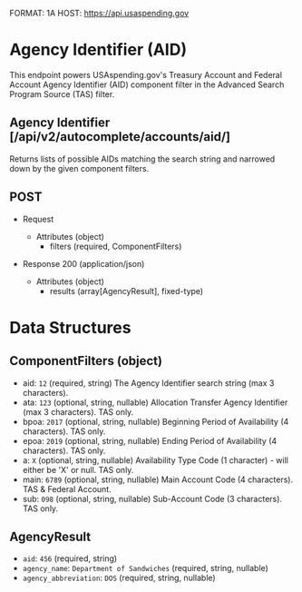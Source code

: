 FORMAT: 1A
HOST: https://api.usaspending.gov

# Agency Identifier (AID)

This endpoint powers USAspending.gov's Treasury Account and Federal Account Agency Identifier (AID) component filter in the Advanced Search Program Source (TAS) filter.

## Agency Identifier [/api/v2/autocomplete/accounts/aid/]

Returns lists of possible AIDs matching the search string and narrowed down by the given component filters.

## POST
+ Request
    + Attributes (object)
        + filters (required, ComponentFilters)

+ Response 200 (application/json)
    + Attributes (object)
        + results (array[AgencyResult], fixed-type)

# Data Structures

## ComponentFilters (object)
+ aid: `12` (required, string)
    The Agency Identifier search string (max 3 characters).
+ ata: `123` (optional, string, nullable)
    Allocation Transfer Agency Identifier (max 3 characters). TAS only.
+ bpoa: `2017` (optional, string, nullable)
    Beginning Period of Availability (4 characters). TAS only.
+ epoa: `2019` (optional, string, nullable)
    Ending Period of Availability (4 characters). TAS only.
+ a: `X` (optional, string, nullable)
    Availability Type Code (1 character) - will either be 'X' or null. TAS only.
+ main: `6789` (optional, string, nullable)
    Main Account Code (4 characters). TAS & Federal Account.
+ sub: `098` (optional, string, nullable)
    Sub-Account Code (3 characters). TAS only.

## AgencyResult
+ `aid`: `456` (required, string)
+ `agency_name`: `Department of Sandwiches` (required, string, nullable)
+ `agency_abbreviation`: `DOS` (required, string, nullable)
